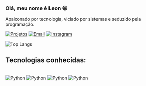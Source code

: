 ### Olá, meu nome é Leon 😁
Apaixonado por tecnologia, viciado por sistemas e seduzido pela programação.

[![Projetos](https://img.shields.io/website?label=Projetos&style=for-the-badge&url=https://leonkjkk.github.io/)](https://leonkjkk.github.io)
[![Email](https://img.shields.io/badge/Gmail-D14836?style=for-the-badge&logo=gmail&logoColor=white)](victorleonferr4@gmail.com)
[![Instagram](https://img.shields.io/badge/Instagram-E4405F?style=for-the-badge&logo=instagram&logoColor=white)](https://instagram.com/leonkjkk)


![Top Langs](https://github-readme-stats.vercel.app/api/top-langs/?username=leonkjkk&size_weight=0.3&count_weight=0.3)


## Tecnologias conhecidas:
<div style = "display: inline_block"><br/>
    <img align = "center" alt = "Python" src = "https://img.shields.io/badge/Python-14354C?style=for-the-badge&logo=python&logoColor=white" />
    <img align = "center" alt = "Python" src = "https://img.shields.io/badge/MySQL-00000F?style=for-the-badge&logo=mysql&logoColor=white" />
    <img align = "center" alt = "Python" src = "https://img.shields.io/badge/HTML5-E34F26?style=for-the-badge&logo=html5&logoColor=white" />
    <img align = "center" alt = "Python" src = "https://img.shields.io/badge/Arduino-00979D?style=for-the-badge&logo=Arduino&logoColor=white" />
</div><br/>
